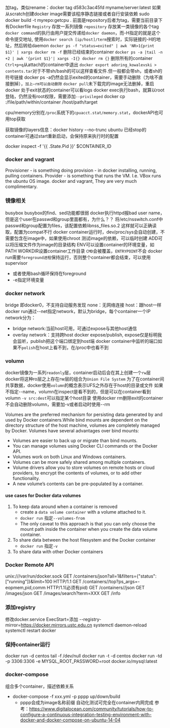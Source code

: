 加tag，类似rename：docker tag d583c3ac45fd myname/server:latest
如果从scratch创建docker image需要该程序静态链接或者自行安装依赖
sudo docker build -t myrepo:getcpu .  前面是repository后者为tag，需要当前目录下有Dockerfile
`Registry` 存放一系列镜像
`repository` 存放某一类镜像的各个tag
`docker command`的执行由用户提交传递给`docker daemon`，而-H指定的就是这个命令提交地址, 使用`docker search [ip/host]/term`搜索时，实际链接的-H的地址，然后转给daemon
`docker ps -f "status=exited" | awk 'NR>1{print $1}' | xargs docker rm -f` 删除已经结束的container
`docker ps -a |tail -n +2 | awk '{print $1}'| xargs -I{} docker rm {}` 删除所有的container
`Ctrl+p+q`从attach的container中退出
`docker export adoring_kowalevski > contents.tar`对于不带sh/bash的可以这样查看文件.但一般都会带sh，或者sh的符号链接
docker ps -a仍然会显示exited的container，需要手动删除（为啥不直接删掉），`加上–rm可以自动删除`
`docker pull`未下载完的image无法删掉，重启docker
处于exit状态的container可以看logs
docker exec执行bash，就算以root登陆，仍然没有root权限，需要添加`--privileged`
docker cp <containerId>:/file/path/within/container /host/path/target

cpu/memory分别在`/proc`系统下的`cpuacct.stat/memory.stat`，dockerAPI也可用top获取

获取镜像的layers信息：docker history --no-trunc ubuntu
已经stop的container可通过start重新启动，会保持原来执行时的配置

docker inspect -f '{{ .State.Pid }}' $CONTAINER_ID

### docker and vagrant
Provisioner - is something doing provision - in docker installing, running, pulling containers.
Provider - is something that runs the VM. I.e. VBox runs the ubuntu OS image.
docker and vagrant, They are very much complimentary.

### 镜像相关
busybox
    busybox的find、sed功能都很弱
docker执行httpd报bad user name，但是这个user在passwd和group里面都有，为什么？？
    将/etc/nsswitch.conf中passwd和group配置为files，该配置依赖libnss_files.so.2
    这样就可以正确读取，配置为compat不行
docker container运行时，dev/proc/sys会自动创建，不需要包含在image中，如果使用chroot
    测试image的依赖，可以临时创建
ADD可以将压缩文件作为image的目录结构
ENV可以设置container的环境变量，如PATH
WORKDIR设置container工作目录
`CMD`会被覆盖，`ENTRYPOINT`不会
docker run需要`foreground进程`保持运行，否则整个container都会结束，可以使用supervisor
- 或者使用bash循环保持在foreground
- -e指定环境变量

### docker network
bridge 即docker0，不支持自动服务发现
none：无网络连接
host：跟host一样
docker run通过--net指定network，默认为bridge，每个container一个IP
network分为：
- bridge network:当前host可用，可通过expose与其他host通信
- overlay network：支持跨host
docker expose/publish, expose仅是标明我会监听，publish把这个端口绑定到host端
docker container中监听的端口如果不`polish`在host上看不到，在/proc中也看不到
### volumn
docker镜像为一系列`readonly`层，container启动后会在其上创建一个`rw`层
docker将这种ro层之上存在rw层的组合为`Union File System`
为了在container间共享数据，docker使用`volumn`的概念表示UFS之外存在于host的目录或文件
如果不指定--name，volumn在inspect是看不到的，但是可以在container看到volumn
`-v src:dest`可以指定某个host目录
使用docker rm删除exit的container不会自动删除volumn，需要加-v或者启动时使用--rm

Volumes are the preferred mechanism for persisting data generated by and used by Docker containers.While bind mounts are dependent on the directory structure of the host machine, volumes are completely managed by Docker. Volumes have several advantages over bind mounts:
- Volumes are easier to back up or migrate than bind mounts.
- You can manage volumes using Docker CLI commands or the Docker API.
- Volumes work on both Linux and Windows containers.
- Volumes can be more safely shared among multiple containers.
- Volume drivers allow you to store volumes on remote hosts or cloud providers, to encrypt the contents of volumes, or to add other functionality.
- A new volume’s contents can be pre-populated by a container.
#### use cases for Docker data volumes
1. To keep data around when a container is removed
    - create a `data volume container` with a volume attached to it.
    - `docker run` 指定`--volumes-from`
    - The only caveat to this approach is that you can only choose the mount path inside the container when you create the data volume container.
2. To share data between the host filesystem and the Docker container
    - `docker run` 指定`-v`
3. To share data with other Docker containers

### Docker Remote API
unix:///var/run/docker.sock
GET /containers/json?all=1&filters={"status":["running"]}&limit=100 HTTP/1.1
GET /containers/<id>/top?ps_args=-eopmem,pid,comm HTTP/1.1(必须有pid)
GET /containers/<id>/json
GET /images/json
GET /images/search?term=XXX
GET /info

### 添加registry
修改docker.service
ExecStart=添加 --registry-mirror=https://docker.mirrors.ustc.edu.cn
systemctl daemon-reload
systemctl restart docker
### 保持container运行
docker run -d centos tail -f /dev/null
docker run -t -d centos
docker run -td -p 3306:3306 -e MYSQL_ROOT_PASSWORD=root docker.io/mysql:latest

### docker-compose
组合多个container，描述依赖关系
- docker-compose -f xxx.yml -p pppp up/down/build
    - pppp会成为image名称前缀
自动化测试可完全在container内网完成
参考：https://www.digitalocean.com/community/tutorials/how-to-configure-a-continuous-integration-testing-environment-with-docker-and-docker-compose-on-ubuntu-14-04
